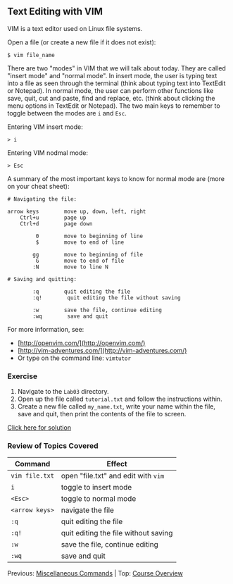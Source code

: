 ## Text Editing with VIM

VIM is a text editor used on Linux file systems.

Open a file (or create a new file if it does not exist):
```
$ vim file_name
```

There are two "modes" in VIM that we will talk about today. They are called "insert mode" and "normal mode". In insert mode, the user is typing text into a file as seen through the terminal (think about typing text into TextEdit or Notepad). In normal mode, the user can perform other functions like save, quit, cut and paste, find and replace, etc. (think about clicking the menu options in TextEdit or Notepad). The two main keys to remember to toggle between the modes are `i` and `Esc`.

Entering VIM insert mode:
```
> i
```

Entering VIM nodmal mode:
```
> Esc
```

A summary of the most important keys to know for normal mode are (more on your cheat sheet):
```
# Navigating the file:
  
arrow keys        move up, down, left, right
    Ctrl+u        page up
    Ctrl+d        page down
 
         0        move to beginning of line
         $        move to end of line
 
        gg        move to beginning of file
         G        move to end of file
        :N        move to line N
  
# Saving and quitting:
 
        :q        quit editing the file
        :q!        quit editing the file without saving
 
        :w        save the file, continue editing
        :wq        save and quit
```


For more information, see:
  * [http://openvim.com/](http://openvim.com/)
  * [http://vim-adventures.com/](http://vim-adventures.com/) 
  * Or type on the command line: `vimtutor`

### Exercise

1. Navigate to the `Lab03` directory.
2. Open up the file called `tutorial.txt` and follow the instructions within.
3. Create a new file called `my_name.txt`, write your name within the file, save and quit, then print the contents of the file to screen.

[Click here for solution](intro_to_linux_08_solution.md)

### Review of Topics Covered

| Command         | Effect     |
|-----------------|------------|
| `vim file.txt`  | open "file.txt" and edit with `vim` |
| `i`             | toggle to insert mode |
| `<Esc>`         | toggle to normal mode |
| `<arrow keys>`  | navigate the file |
| `:q`            | quit editing the file |
| `:q!`           | quit editing the file without saving |
| `:w`            | save the file, continue editing |
| `:wq`           | save and quit |

Previous: [Miscellaneous Commands](intro_to_linux_07.md) | Top: [Course Overview](../README.md)

